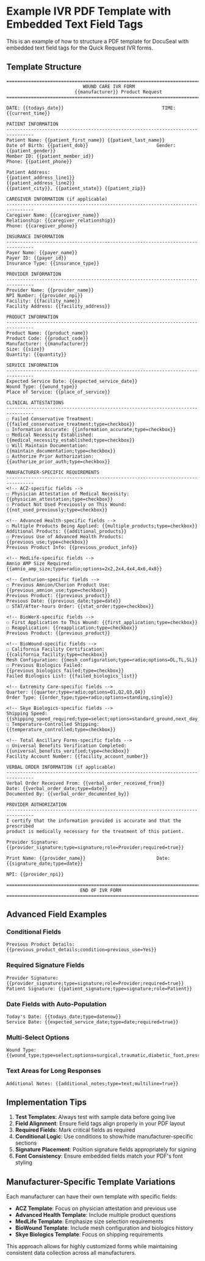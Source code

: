 # Example IVR PDF Template with Embedded Text Field Tags

This is an example of how to structure a PDF template for DocuSeal with embedded text field tags for the Quick Request IVR forms.

## Template Structure

```
================================================================================
                            WOUND CARE IVR FORM
                         {{manufacturer}} Product Request
================================================================================

DATE: {{todays_date}}                                    TIME: {{current_time}}

PATIENT INFORMATION
--------------------------------------------------------------------------------
Patient Name: {{patient_first_name}} {{patient_last_name}}
Date of Birth: {{patient_dob}}                         Gender: {{patient_gender}}
Member ID: {{patient_member_id}}
Phone: {{patient_phone}}

Patient Address:
{{patient_address_line1}}
{{patient_address_line2}}
{{patient_city}}, {{patient_state}} {{patient_zip}}

CAREGIVER INFORMATION (if applicable)
--------------------------------------------------------------------------------
Caregiver Name: {{caregiver_name}}
Relationship: {{caregiver_relationship}}
Phone: {{caregiver_phone}}

INSURANCE INFORMATION
--------------------------------------------------------------------------------
Payer Name: {{payer_name}}
Payer ID: {{payer_id}}
Insurance Type: {{insurance_type}}

PROVIDER INFORMATION
--------------------------------------------------------------------------------
Provider Name: {{provider_name}}
NPI Number: {{provider_npi}}
Facility: {{facility_name}}
Facility Address: {{facility_address}}

PRODUCT INFORMATION
--------------------------------------------------------------------------------
Product Name: {{product_name}}
Product Code: {{product_code}}
Manufacturer: {{manufacturer}}
Size: {{size}}
Quantity: {{quantity}}

SERVICE INFORMATION
--------------------------------------------------------------------------------
Expected Service Date: {{expected_service_date}}
Wound Type: {{wound_type}}
Place of Service: {{place_of_service}}

CLINICAL ATTESTATIONS
--------------------------------------------------------------------------------
☐ Failed Conservative Treatment: {{failed_conservative_treatment;type=checkbox}}
☐ Information Accurate: {{information_accurate;type=checkbox}}
☐ Medical Necessity Established: {{medical_necessity_established;type=checkbox}}
☐ Will Maintain Documentation: {{maintain_documentation;type=checkbox}}
☐ Authorize Prior Authorization: {{authorize_prior_auth;type=checkbox}}

MANUFACTURER-SPECIFIC REQUIREMENTS
--------------------------------------------------------------------------------
<!-- ACZ-specific fields -->
☐ Physician Attestation of Medical Necessity: {{physician_attestation;type=checkbox}}
☐ Product Not Used Previously on This Wound: {{not_used_previously;type=checkbox}}

<!-- Advanced Health-specific fields -->
☐ Multiple Products Being Applied: {{multiple_products;type=checkbox}}
Additional Products: {{additional_products}}
☐ Previous Use of Advanced Health Products: {{previous_use;type=checkbox}}
Previous Product Info: {{previous_product_info}}

<!-- MedLife-specific fields -->
Amnio AMP Size Required: {{amnio_amp_size;type=radio;options=2x2,2x4,4x4,4x6,4x8}}

<!-- Centurion-specific fields -->
☐ Previous Amnion/Chorion Product Use: {{previous_amnion_use;type=checkbox}}
Previous Product: {{previous_product}}
Previous Date: {{previous_date;type=date}}
☐ STAT/After-hours Order: {{stat_order;type=checkbox}}

<!-- BioWerX-specific fields -->
☐ First Application to This Wound: {{first_application;type=checkbox}}
☐ Reapplication: {{reapplication;type=checkbox}}
Previous Product: {{previous_product}}

<!-- BioWound-specific fields -->
☐ California Facility Certification: {{california_facility;type=checkbox}}
Mesh Configuration: {{mesh_configuration;type=radio;options=DL,TL,SL}}
☐ Previous Biologics Failed: {{previous_biologics_failed;type=checkbox}}
Failed Biologics List: {{failed_biologics_list}}

<!-- Extremity Care-specific fields -->
Quarter: {{quarter;type=radio;options=Q1,Q2,Q3,Q4}}
Order Type: {{order_type;type=radio;options=standing,single}}

<!-- Skye Biologics-specific fields -->
Shipping Speed: {{shipping_speed_required;type=select;options=standard_ground,next_day_air,next_day_air_early,saturday_delivery}}
☐ Temperature-Controlled Shipping: {{temperature_controlled;type=checkbox}}

<!-- Total Ancillary Forms-specific fields -->
☐ Universal Benefits Verification Completed: {{universal_benefits_verified;type=checkbox}}
Facility Account Number: {{facility_account_number}}

VERBAL ORDER INFORMATION (if applicable)
--------------------------------------------------------------------------------
Verbal Order Received From: {{verbal_order_received_from}}
Date: {{verbal_order_date;type=date}}
Documented By: {{verbal_order_documented_by}}

PROVIDER AUTHORIZATION
--------------------------------------------------------------------------------
I certify that the information provided is accurate and that the prescribed 
product is medically necessary for the treatment of this patient.

Provider Signature: {{provider_signature;type=signature;role=Provider;required=true}}

Print Name: {{provider_name}}                          Date: {{signature_date;type=date}}

NPI: {{provider_npi}}

================================================================================
                           END OF IVR FORM
================================================================================
```

## Advanced Field Examples

### Conditional Fields
```
Previous Product Details: {{previous_product_details;condition=previous_use=Yes}}
```

### Required Signature Fields
```
Provider Signature: {{provider_signature;type=signature;role=Provider;required=true}}
Patient Signature: {{patient_signature;type=signature;role=Patient}}
```

### Date Fields with Auto-Population
```
Today's Date: {{todays_date;type=datenow}}
Service Date: {{expected_service_date;type=date;required=true}}
```

### Multi-Select Options
```
Wound Type: {{wound_type;type=select;options=surgical,traumatic,diabetic_foot,pressure,venous,arterial,burn,other}}
```

### Text Areas for Long Responses
```
Additional Notes: {{additional_notes;type=text;multiline=true}}
```

## Implementation Tips

1. **Test Templates**: Always test with sample data before going live
2. **Field Alignment**: Ensure field tags align properly in your PDF layout
3. **Required Fields**: Mark critical fields as required
4. **Conditional Logic**: Use conditions to show/hide manufacturer-specific sections
5. **Signature Placement**: Position signature fields appropriately for signing
6. **Font Consistency**: Ensure embedded fields match your PDF's font styling

## Manufacturer-Specific Template Variations

Each manufacturer can have their own template with specific fields:

- **ACZ Template**: Focus on physician attestation and previous use
- **Advanced Health Template**: Include multiple product questions
- **MedLife Template**: Emphasize size selection requirements
- **BioWound Template**: Include mesh configuration and biologics history
- **Skye Biologics Template**: Focus on shipping requirements

This approach allows for highly customized forms while maintaining consistent data collection across all manufacturers.